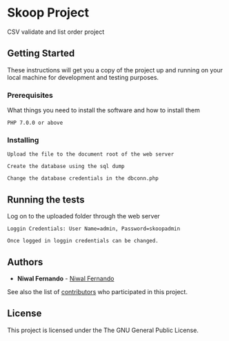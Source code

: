 
# Skoop Project

CSV validate and list order project

## Getting Started

These instructions will get you a copy of the project up and running on your local machine for development and testing purposes.

### Prerequisites

What things you need to install the software and how to install them

```
PHP 7.0.0 or above
```

### Installing

```
Upload the file to the document root of the web server
```
```
Create the database using the sql dump
```
```
Change the database credentials in the dbconn.php
```

## Running the tests

Log on to the uploaded folder through the web server
```
Loggin Credentials: User Name=admin, Password=skoopadmin
```
```
Once logged in loggin credentials can be changed.
```

## Authors

* **Niwal Fernando** -  [Niwal Fernando](https://github.com/niwalfdo)

See also the list of [contributors](https://github.com/niwalfdo/scoop/contributors) who participated in this project.

## License

This project is licensed under the The GNU General Public License.

